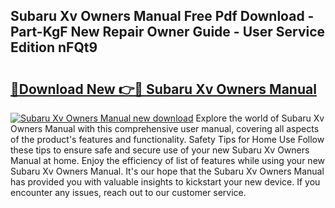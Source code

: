 ## Subaru Xv Owners Manual Free Pdf Download - Part-KgF New Repair Owner Guide - User Service Edition nFQt9

# <h2><a href="http://cf25941.oget.top/?id=Subaru+Xv+Owners+Manual">🔗Download New 👉🔴 Subaru Xv Owners Manual</a></h2>

[![Subaru Xv Owners Manual new download](https://i.imgur.com/5g1atiW.png)](http://cf25941.oget.top/?id=Subaru+Xv+Owners+Manual)
Explore the world of Subaru Xv Owners Manual with this comprehensive user manual, covering all aspects of the product's features and functionality. Safety Tips for Home Use Follow these tips to ensure safe and secure use of your new Subaru Xv Owners Manual at home. Enjoy the efficiency of list of features while using your new Subaru Xv Owners Manual. It's our hope that the Subaru Xv Owners Manual has provided you with valuable insights to kickstart your new device. If you encounter any issues, reach out to our customer service.
